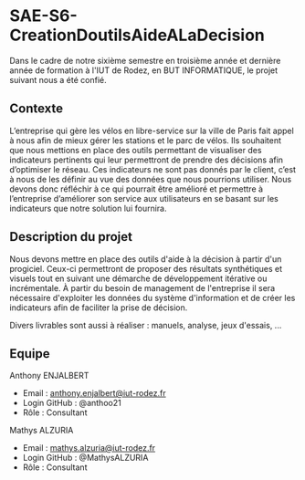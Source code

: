 # SAE-S6-CreationDoutilsAideALaDecision

Dans le cadre de notre sixième semestre en troisième année et dernière année de formation à l'IUT de Rodez,
en BUT INFORMATIQUE, le projet suivant nous a été confié.

## Contexte

L’entreprise qui gère les vélos en libre-service sur la ville de Paris fait appel à nous afin de mieux gérer
les stations et le parc de vélos.
Ils souhaitent que nous mettions en place des outils permettant de visualiser des indicateurs pertinents
qui leur permettront de prendre des décisions afin d’optimiser le réseau.
Ces indicateurs ne sont pas donnés par le client, c’est à nous de les définir au vue des données que
nous pourrions utiliser. Nous devons donc réfléchir à ce qui pourrait être amélioré et permettre à
l’entreprise d’améliorer son service aux utilisateurs en se basant sur les indicateurs que notre solution
lui fournira.

## Description du projet
Nous devons mettre en place des outils d'aide à la décision à
partir d'un progiciel. Ceux-ci permettront de proposer des résultats synthétiques et visuels tout en
suivant une démarche de développement itérative ou incrémentale. À partir du besoin de
management de l'entreprise il sera nécessaire d'exploiter les données du système d'information et de
créer les indicateurs afin de faciliter la prise de décision.

Divers livrables sont aussi à réaliser : manuels, analyse, jeux d'essais, ...

## Equipe 
  
Anthony ENJALBERT
- Email : anthony.enjalbert@iut-rodez.fr
- Login GitHub : @anthoo21
- Rôle : Consultant
  
Mathys ALZURIA
- Email : mathys.alzuria@iut-rodez.fr
- Login GitHub : @MathysALZURIA
- Rôle : Consultant
